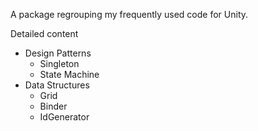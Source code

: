 A package regrouping my frequently used code for Unity.

Detailed content

- Design Patterns
  - Singleton
  - State Machine
- Data Structures
  - Grid
  - Binder
  - IdGenerator
